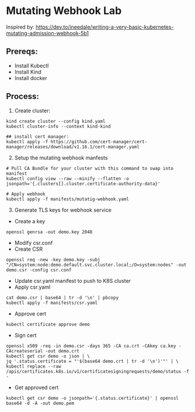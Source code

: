# Mutating Webhook Lab

Inspired by: https://dev.to/ineedale/writing-a-very-basic-kubernetes-mutating-admission-webhook-5b1

## Prereqs:
- Install Kubectl
- Install Kind
- Install docker

## Process:

1. Create cluster:
```
kind create cluster --config kind.yaml
kubectl cluster-info --context kind-kind

## install cert manager:
kubectl apply -f https://github.com/cert-manager/cert-manager/releases/download/v1.16.1/cert-manager.yaml
```

2. Setup the mutating webhook manfests
```
# Pull CA Bundle for your cluster with this command to swap into manifest
kubectl config view --raw --minify --flatten -o jsonpath='{.clusters[].cluster.certificate-authority-data}'

# Apply webhook
kubectl apply -f manifests/mutatig-webhook.yaml

```

3. Generate TLS keys for webhook service
- Create a key

```
openssl genrsa -out demo.key 2048
```
- Modify csr.conf
- Create CSR

```
openssl req -new -key demo.key -subj "/CN=system:node:demo.default.svc.cluster.local;/O=system:nodes" -out demo.csr -config csr.conf
```
- Update csr.yaml manifest to push to K8S cluster
- Apply csr.yaml
```
cat demo.csr | base64 | tr -d '\n' | pbcopy
kubectl apply -f manifests/csr.yaml
```
- Approve cert
```
kubectl certificate approve demo
```

- Sign cert
```
openssl x509 -req -in demo.csr -days 365 -CA ca.crt -CAkey ca.key -CAcreateserial -out demo.crt
kubectl get csr demo -o json | \ 
jq '.status.certificate = "'$(base64 demo.crt | tr -d '\n')'"' | \
kubectl replace --raw /apis/certificates.k8s.io/v1/certificatesigningrequests/demo/status -f -
```

- Get approved cert
```
kubectl get csr demo -o jsonpath='{.status.certificate}' | openssl base64 -d -A -out demo.pem
```